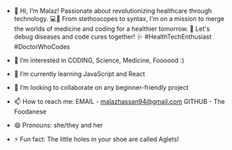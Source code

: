 - 👋 Hi, I’m Malaz! Passionate about revolutionizing healthcare through technology. 💻💊 From stethoscopes to syntax, I'm on a mission to merge the worlds of medicine and coding for a healthier tomorrow. 💪 Let's debug diseases and code cures together! 🩺 #HealthTechEnthusiast #DoctorWhoCodes
  
- 👀 I’m interested in CODING, Science, Medicine, Foooood :)
- 🌱 I’m currently learning JavaScript and React
- 💞️ I’m looking to collaborate on any beginner-friendly project
- 📫 How to reach me: EMAIL - malazhassan94@gmail.com
  GITHUB - The Foodanese
- 😄 Pronouns: she/they and her
- ⚡ Fun fact: The little holes in your shoe are called Aglets!
